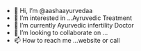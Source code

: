 - 👋 Hi, I’m @aashaayurvedaa
- 👀 I’m interested in ...Ayruvedic Treatment
- 🌱 I’m currently Ayurvedic infertility Doctor
- 💞️ I’m looking to collaborate on ...
- 📫 How to reach me ...website or call

<!---
aashaayurvedaa/aashaayurvedaa is a ✨ special ✨ repository because its `README.md` (this file) appears on your GitHub profile.
You can click the Preview link to take a look at your changes.
--->
